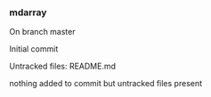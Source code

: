 ### mdarray
On branch master

Initial commit

Untracked files:
	README.md

nothing added to commit but untracked files present
